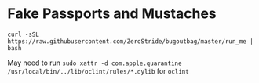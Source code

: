 # Fake Passports and Mustaches

`curl -sSL https://raw.githubusercontent.com/ZeroStride/bugoutbag/master/run_me | bash`

May need to run `sudo xattr -d com.apple.quarantine /usr/local/bin/../lib/oclint/rules/*.dylib` for `oclint`
